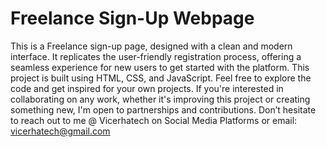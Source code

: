 # Freelance Sign-Up Webpage

This is a Freelance sign-up page, designed with a clean and modern interface. It replicates the user-friendly registration process, offering a seamless experience for new users to get started with the platform. This project is built using HTML, CSS, and JavaScript.
Feel free to explore the code and get inspired for your own projects. If you're interested in collaborating on any work, whether it's improving this project or creating something new, I'm open to partnerships and contributions. Don’t hesitate to reach out to me @ Vicerhatech on Social Media Platforms or email: vicerhatech@gmail.com


